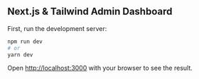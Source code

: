 ## Next.js & Tailwind Admin Dashboard

First, run the development server:

```bash
npm run dev
# or
yarn dev
```
Open [http://localhost:3000](http://localhost:3000) with your browser to see the result.

